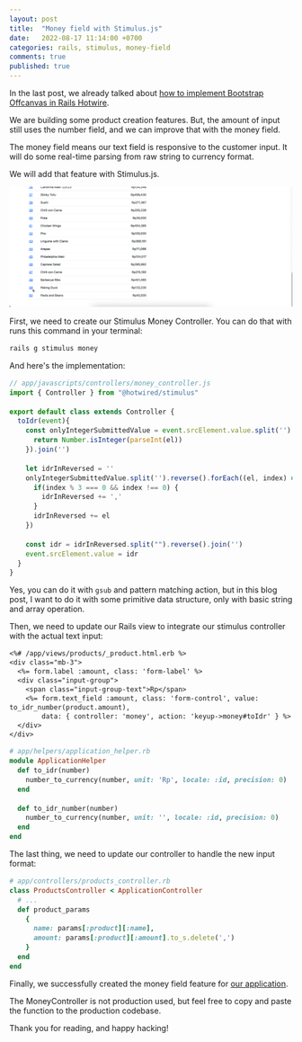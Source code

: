 ```yaml
---
layout: post
title:  "Money field with Stimulus.js"
date:   2022-08-17 11:14:00 +0700
categories: rails, stimulus, money-field
comments: true
published: true
---
```


In the last post, we already talked about [how to implement Bootstrap Offcanvas in Rails Hotwire](https://philiplambok.github.io/rails,/hotwire,/dynamic-form/2022/08/14/offcanvas-implementation-in-rails.html). 

We are building some product creation features. But, the amount of input still uses the number field, and we can improve that with the money field.

The money field means our text field is responsive to the customer input. It will do some real-time parsing from raw string to currency format.

We will add that feature with Stimulus.js.

![money field](/assets/money-field.gif)

First, we need to create our Stimulus Money Controller. You can do that with runs this command in your terminal:

```sh
rails g stimulus money
```

And here's the implementation:

```js
// app/javascripts/controllers/money_controller.js
import { Controller } from "@hotwired/stimulus"

export default class extends Controller {
  toIdr(event){
    const onlyIntegerSubmittedValue = event.srcElement.value.split('').filter((el) => {
      return Number.isInteger(parseInt(el))
    }).join('')

    let idrInReversed = ''
    onlyIntegerSubmittedValue.split('').reverse().forEach((el, index) => {
      if(index % 3 === 0 && index !== 0) {
        idrInReversed += ','
      }
      idrInReversed += el
    })

    const idr = idrInReversed.split("").reverse().join('')
    event.srcElement.value = idr
  }
}
```

Yes, you can do it with `gsub` and pattern matching action, but in this blog post, I want to do it with some primitive data structure, only with basic string and array operation.

Then, we need to update our Rails view to integrate our stimulus controller with the actual text input:

```
<%# /app/views/products/_product.html.erb %>
<div class="mb-3">
  <%= form.label :amount, class: 'form-label' %>
  <div class="input-group">
    <span class="input-group-text">Rp</span>
    <%= form.text_field :amount, class: 'form-control', value: to_idr_number(product.amount), 
        data: { controller: 'money', action: 'keyup->money#toIdr' } %>
  </div>
</div>
```

```rb
# app/helpers/application_helper.rb
module ApplicationHelper
  def to_idr(number)
    number_to_currency(number, unit: 'Rp', locale: :id, precision: 0)
  end

  def to_idr_number(number)
    number_to_currency(number, unit: '', locale: :id, precision: 0)
  end
end
```

The last thing, we need to update our controller to handle the new input format:

```rb
# app/controllers/products_controller.rb
class ProductsController < ApplicationController
  # ...
  def product_params
    {
      name: params[:product][:name],
      amount: params[:product][:amount].to_s.delete(',')
    }
  end
end
```
 
Finally, we successfully created the money field feature for [our application](https://experiments-rails7.herokuapp.com/products).

The MoneyController is not production used, but feel free to copy and paste the function to the production codebase.

Thank you for reading, and happy hacking!
 